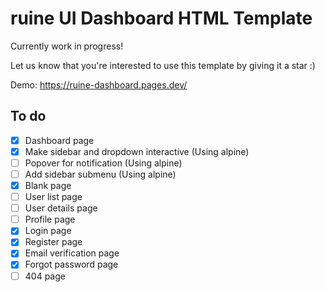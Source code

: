 # ruine UI Dashboard HTML Template

Currently work in progress!

Let us know that you're interested to use this template by giving it a star :)

Demo:
https://ruine-dashboard.pages.dev/

## To do

- [x] Dashboard page
- [x] Make sidebar and dropdown interactive (Using alpine)
- [ ] Popover for notification (Using alpine)
- [ ] Add sidebar submenu (Using alpine)
- [x] Blank page
- [ ] User list page
- [ ] User details page
- [ ] Profile page
- [x] Login page
- [x] Register page
- [x] Email verification page
- [x] Forgot password page
- [ ] 404 page
